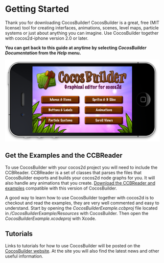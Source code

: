 # Getting Started
Thank you for downloading CocosBuilder! CocosBuilder is a great, free (MIT license) tool for creating interfaces, animations, scenes, level maps, particle systems or just about anything you can imagine. Use CocosBuilder together with cocos2d-iphone version 2.0 or later.

**You can get back to this guide at anytime by selecting *CocosBuilder Documentation* from the *Help* menu.**

![image](1-1.png)

## Get the Examples and the CCBReader
To use CocosBuilder with your cocos2d project you will need to include the CCBReader. CCBReader is a set of classes that parses the files that CocosBuilder exports and builds your cocos2d node graphs for you. It will also handle any animations that you create. [Download the CCBReader and examples](http://cocosbuilder.com/downloads/CocosBuilder-2.1-rc1-examples.zip) compatible with this version of CocosBuilder.

A good way to learn how to use CocosBuilder together with cocos2d is to checkout and read the examples, they are very well commented and easy to understand. Start by opening the *CocosBuilderExample.ccbproj* file located in */CocosBuilderExample/Resources* with CocosBuilder. Then open the *CocosBuilderExample.xcodeproj* with Xcode.

## Tutorials
Links to tutorials for how to use CocosBuilder will be posted on the [CocosBuilder website](http://cocosbuilder.com). At the site you will also find the latest news and other useful information.
